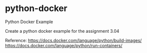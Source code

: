 # python-docker
Python Docker Example

Create a python docker example for the assignment 3.04

Reference:
https://docs.docker.com/language/python/build-images/
https://docs.docker.com/language/python/run-containers/
